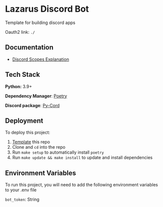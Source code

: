 
# Lazarus Discord Bot 

Template for building discord apps  

Oauth2 link: `./`

## Documentation
- [Discord Scopes Explanation](https://discord.com/developers/docs/topics/oauth2)


## Tech Stack

**Python:** 3.9+

**Dependency Manager**: [Poetry](https://python-poetry.org/)  

**Discord package**: [Py-Cord](https://docs.pycord.dev/en/master/index.html)

## Deployment

To deploy this project:
1. [Template](https://github.com/dragid10/discord-bot-template/generate) this repo
1. Clone and `cd` into the repo
1. Run `make setup` to automatically install `poetry`
1. Run `make update && make install` to update and install dependencies

## Environment Variables

To run this project, you will need to add the following environment variables to your .env file

`bot_token`: String

